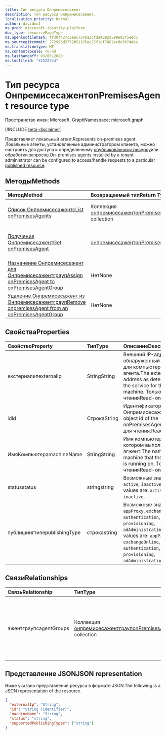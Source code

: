 ```yaml
---
title: Тип ресурса Онпремисесажент
description: Тип ресурса Онпремисесажент.
localization_priority: Normal
author: davidmu1
ms.prod: microsoft-identity-platform
doc_type: resourcePageType
ms.openlocfilehash: ff30f427c2aac754ba3cfda4082d590e95f5edd3
ms.sourcegitcommit: 272996d2772b51105ec25f1cf7482ecda3b74ebe
ms.translationtype: MT
ms.contentlocale: ru-RU
ms.lasthandoff: 03/05/2020
ms.locfileid: "42522244"
---
```

# <a name="onpremisesagent-resource-type"></a><span data-ttu-id="334c7-103">Тип ресурса Онпремисесажент</span><span class="sxs-lookup"><span data-stu-id="334c7-103">onPremisesAgent resource type</span></span>

<span data-ttu-id="334c7-104">Пространство имен: Microsoft. Graph</span><span class="sxs-lookup"><span data-stu-id="334c7-104">Namespace: microsoft.graph</span></span>

[!INCLUDE [beta-disclaimer](../../includes/beta-disclaimer.md)]

<span data-ttu-id="334c7-105">Представляет локальный агент.</span><span class="sxs-lookup"><span data-stu-id="334c7-105">Represents on-premises agent.</span></span> <span data-ttu-id="334c7-106">Локальные агенты, установленные администратором клиента, можно настроить для доступа к определенному [опубликованному ресурсу](publishedresource.md)или обработки запросов.</span><span class="sxs-lookup"><span data-stu-id="334c7-106">On-premises agents installed by a tenant administrator can be configured to access/handle requests to a particular [published resource](publishedresource.md).</span></span>

## <a name="methods"></a><span data-ttu-id="334c7-107">Методы</span><span class="sxs-lookup"><span data-stu-id="334c7-107">Methods</span></span>

| <span data-ttu-id="334c7-108">Метод</span><span class="sxs-lookup"><span data-stu-id="334c7-108">Method</span></span>       | <span data-ttu-id="334c7-109">Возвращаемый тип</span><span class="sxs-lookup"><span data-stu-id="334c7-109">Return Type</span></span> | <span data-ttu-id="334c7-110">Описание</span><span class="sxs-lookup"><span data-stu-id="334c7-110">Description</span></span> |
|:-------------|:------------|:------------|
| [<span data-ttu-id="334c7-111">Список Онпремисесажентс</span><span class="sxs-lookup"><span data-stu-id="334c7-111">List onPremisesAgents</span></span>](../api/onpremisesagent-list.md) | <span data-ttu-id="334c7-112">Коллекция [онпремисесажент](onpremisesagent.md)</span><span class="sxs-lookup"><span data-stu-id="334c7-112">[onPremisesAgent](onpremisesagent.md) collection</span></span> | <span data-ttu-id="334c7-113">Получение коллекции объектов **онпремисесажентс** .</span><span class="sxs-lookup"><span data-stu-id="334c7-113">Get an **onPremisesAgents** object collection.</span></span> |
| [<span data-ttu-id="334c7-114">Получение Онпремисесажент</span><span class="sxs-lookup"><span data-stu-id="334c7-114">Get onPremisesAgent</span></span>](../api/onpremisesagent-get.md) | [<span data-ttu-id="334c7-115">онпремисесажент</span><span class="sxs-lookup"><span data-stu-id="334c7-115">onPremisesAgent</span></span>](onpremisesagent.md) | <span data-ttu-id="334c7-116">Чтение свойств и связей объекта **онпремисесажент** .</span><span class="sxs-lookup"><span data-stu-id="334c7-116">Read the properties and relationships of an **onPremisesAgent** object.</span></span> |
| [<span data-ttu-id="334c7-117">Назначение Онпремисесажент для Онпремисесажентграуп</span><span class="sxs-lookup"><span data-stu-id="334c7-117">Assign onPremisesAgent to onPremisesAgentGroup</span></span>](../api/onpremisesagent-post-agentgroups.md) | <span data-ttu-id="334c7-118">Нет</span><span class="sxs-lookup"><span data-stu-id="334c7-118">None</span></span> | <span data-ttu-id="334c7-119">Назначение **онпремисесажент** для **онпремисесажентграуп**.</span><span class="sxs-lookup"><span data-stu-id="334c7-119">Assign an **onPremisesAgent** to an **onPremisesAgentGroup**.</span></span>|
| [<span data-ttu-id="334c7-120">Удаление Онпремисесажент из Онпремисесажентграуп</span><span class="sxs-lookup"><span data-stu-id="334c7-120">Remove onpremisesAgent from an onPremisesAgentGroup</span></span>](../api/onpremisesagent-delete-agentgroups.md) | <span data-ttu-id="334c7-121">Нет</span><span class="sxs-lookup"><span data-stu-id="334c7-121">None</span></span> | <span data-ttu-id="334c7-122">Удаление **онпремисесажент** из **онпремисесажентграуп**.</span><span class="sxs-lookup"><span data-stu-id="334c7-122">Remove an **onPremisesAgent** from an **onPremisesAgentGroup**.</span></span> |

## <a name="properties"></a><span data-ttu-id="334c7-123">Свойства</span><span class="sxs-lookup"><span data-stu-id="334c7-123">Properties</span></span>

| <span data-ttu-id="334c7-124">Свойство</span><span class="sxs-lookup"><span data-stu-id="334c7-124">Property</span></span>     | <span data-ttu-id="334c7-125">Тип</span><span class="sxs-lookup"><span data-stu-id="334c7-125">Type</span></span>        | <span data-ttu-id="334c7-126">Описание</span><span class="sxs-lookup"><span data-stu-id="334c7-126">Description</span></span> |
|:-------------|:------------|:------------|
|<span data-ttu-id="334c7-127">екстерналип</span><span class="sxs-lookup"><span data-stu-id="334c7-127">externalIp</span></span>|<span data-ttu-id="334c7-128">String</span><span class="sxs-lookup"><span data-stu-id="334c7-128">String</span></span>|<span data-ttu-id="334c7-129">Внешний IP-адрес, обнаруженный службой для компьютера агента.</span><span class="sxs-lookup"><span data-stu-id="334c7-129">The external IP address as detected by the service for the agent machine.</span></span> <span data-ttu-id="334c7-130">Только для чтения</span><span class="sxs-lookup"><span data-stu-id="334c7-130">Read-only</span></span>|
|<span data-ttu-id="334c7-131">id</span><span class="sxs-lookup"><span data-stu-id="334c7-131">id</span></span>|<span data-ttu-id="334c7-132">Строка</span><span class="sxs-lookup"><span data-stu-id="334c7-132">String</span></span>| <span data-ttu-id="334c7-133">Идентификатор объекта Онпремисесажент.</span><span class="sxs-lookup"><span data-stu-id="334c7-133">The object id of the onPremisesAgent.</span></span> <span data-ttu-id="334c7-134">Только для чтения.</span><span class="sxs-lookup"><span data-stu-id="334c7-134">Read-only.</span></span>|
|<span data-ttu-id="334c7-135">ИмяКомпьютера</span><span class="sxs-lookup"><span data-stu-id="334c7-135">machineName</span></span>|<span data-ttu-id="334c7-136">String</span><span class="sxs-lookup"><span data-stu-id="334c7-136">String</span></span>|<span data-ttu-id="334c7-137">Имя компьютера, на котором выполняется агжент.</span><span class="sxs-lookup"><span data-stu-id="334c7-137">The name of the machine that the aggent is running on.</span></span> <span data-ttu-id="334c7-138">Только для чтения</span><span class="sxs-lookup"><span data-stu-id="334c7-138">Read-only</span></span>|
|<span data-ttu-id="334c7-139">status</span><span class="sxs-lookup"><span data-stu-id="334c7-139">status</span></span>|<span data-ttu-id="334c7-140">string</span><span class="sxs-lookup"><span data-stu-id="334c7-140">string</span></span>| <span data-ttu-id="334c7-141">Возможные значения: `active`, `inactive`.</span><span class="sxs-lookup"><span data-stu-id="334c7-141">Possible values are: `active`, `inactive`.</span></span>|
|<span data-ttu-id="334c7-142">публишингтипе</span><span class="sxs-lookup"><span data-stu-id="334c7-142">publishingType</span></span>|<span data-ttu-id="334c7-143">строка</span><span class="sxs-lookup"><span data-stu-id="334c7-143">string</span></span>| <span data-ttu-id="334c7-144">Возможные значения: `appProxy`, `exchangeOnline`, `authentication`, `provisioning`, `adAdministration`.</span><span class="sxs-lookup"><span data-stu-id="334c7-144">Possible values are: `appProxy`, `exchangeOnline`, `authentication`, `provisioning`, `adAdministration`.</span></span>|

## <a name="relationships"></a><span data-ttu-id="334c7-145">Связи</span><span class="sxs-lookup"><span data-stu-id="334c7-145">Relationships</span></span>

| <span data-ttu-id="334c7-146">Связь</span><span class="sxs-lookup"><span data-stu-id="334c7-146">Relationship</span></span> | <span data-ttu-id="334c7-147">Тип</span><span class="sxs-lookup"><span data-stu-id="334c7-147">Type</span></span>        | <span data-ttu-id="334c7-148">Описание</span><span class="sxs-lookup"><span data-stu-id="334c7-148">Description</span></span> |
|:-------------|:------------|:------------|
|<span data-ttu-id="334c7-149">ажентграупс</span><span class="sxs-lookup"><span data-stu-id="334c7-149">agentGroups</span></span>|<span data-ttu-id="334c7-150">Коллекция [онпремисесажентграуп](onpremisesagentgroup.md)</span><span class="sxs-lookup"><span data-stu-id="334c7-150">[onPremisesAgentGroup](onpremisesagentgroup.md) collection</span></span>| <span data-ttu-id="334c7-151">Список **онпремисесажентграупс** , которым назначено **онпремисесажент** .</span><span class="sxs-lookup"><span data-stu-id="334c7-151">List of **onPremisesAgentGroups** that an **onPremisesAgent** is assigned to.</span></span> <span data-ttu-id="334c7-152">Только для чтения.</span><span class="sxs-lookup"><span data-stu-id="334c7-152">Read-only.</span></span> <span data-ttu-id="334c7-153">Допускается значение null.</span><span class="sxs-lookup"><span data-stu-id="334c7-153">Nullable.</span></span>|

## <a name="json-representation"></a><span data-ttu-id="334c7-154">Представление JSON</span><span class="sxs-lookup"><span data-stu-id="334c7-154">JSON representation</span></span>

<span data-ttu-id="334c7-155">Ниже указано представление ресурса в формате JSON.</span><span class="sxs-lookup"><span data-stu-id="334c7-155">The following is a JSON representation of the resource.</span></span>

<!-- {
  "blockType": "resource",
  "optionalProperties": [

  ],
  "@odata.type": "microsoft.graph.onPremisesAgent",
  "baseType": "",
  "keyProperty": "id"
}-->

```json
{
  "externalIp": "String",
  "id": "String (identifier)",
  "machineName": "String",
  "status": "string",
  "supportedPublishingTypes": ["string"]
}
```

<!-- uuid: 16cd6b66-4b1a-43a1-adaf-3a886856ed98
2019-02-04 14:57:30 UTC -->
<!-- {
  "type": "#page.annotation",
  "description": "onPremisesAgent resource",
  "keywords": "",
  "section": "documentation",
  "tocPath": ""
}-->
